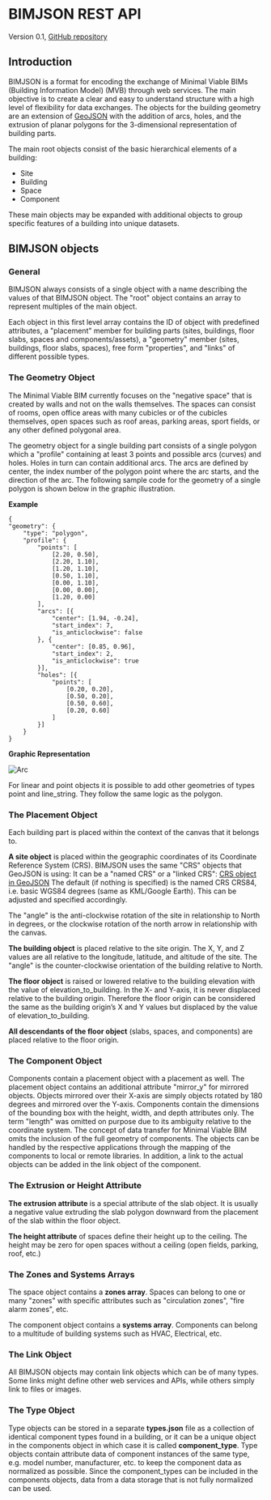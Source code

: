 # BIMJSON REST API

Version 0.1, [GitHub repository](https://github.com/vdubya/BIMJSON)

## Introduction

BIMJSON is a format for encoding the exchange of Minimal Viable BIMs (Building Information Model) (MVB) through web services. The main objective is to create a clear and easy to understand structure with a high level of flexibility for data exchanges. The objects for the building geometry are an extension of [GeoJSON](http://geojson.org/) with the addition of arcs, holes, and the extrusion of planar polygons for the 3-dimensional representation of building parts.

The main root objects consist of the basic hierarchical elements of a building:

- Site
- Building
- Space
- Component

These main objects may be expanded with additional objects to group specific features of a building into unique datasets.

## BIMJSON objects

### General

BIMJSON always consists of a single object with a name describing the values of that BIMJSON object. The "root" object contains an array to represent multiples of the main object.

Each object in this first level array contains the ID of object with predefined attributes, a "placement" member for building parts (sites, buildings, floor slabs, spaces and components/assets), a "geometry" member (sites, buildings, floor slabs, spaces), free form "properties", and "links" of different possible types.

### The Geometry Object

The Minimal Viable BIM currently focuses on the "negative space" that is created by walls and not on the walls themselves. The spaces can consist of rooms, open office areas with many cubicles or of the cubicles themselves, open spaces such as roof areas, parking areas, sport fields, or any other defined polygonal area.

The geometry object for a single building part consists of a single polygon which a "profile" containing at least 3 points and possible arcs (curves) and holes. Holes in turn can contain additional arcs. The arcs are defined by center, the index number of the polygon point where the arc starts, and the direction of the arc. The following sample code for the geometry of a single polygon is shown below in the graphic illustration.

**Example**

	{
	"geometry": {
		"type": "polygon",
		"profile": {
			"points": [
				[2.20, 0.50],
				[2.20, 1.10],
				[1.20, 1.10],
				[0.50, 1.10],
				[0.00, 1.10],
				[0.00, 0.00],
				[1.20, 0.00]
			],
			"arcs": [{
				"center": [1.94, -0.24],
				"start_index": 7,
				"is_anticlockwise": false
			}, {
				"center": [0.85, 0.96],
				"start_index": 2,
				"is_anticlockwise": true
			}],
			"holes": [{
				"points": [
					[0.20, 0.20],
					[0.50, 0.20],
					[0.50, 0.60],
					[0.20, 0.60]
				]
			}]
		}
	}
**Graphic Representation**


![Arc](https://www.onuma.com/transfer/ArcDiagram.png)

For linear and point objects it is possible to add other geometries of types point and line_string. They follow the same logic as the polygon.

### The Placement Object

Each building part is placed within the context of the canvas that it belongs to.

**A site object** is placed within the geographic coordinates of its Coordinate Reference System (CRS). BIMJSON uses the same "CRS" objects that GeoJSON is using: It can be a "named CRS" or a "linked CRS":
[CRS object in GeoJSON](http://geojson.org/geojson-spec.html#coordinate-reference-system-objects)
The default (if nothing is specified) is the named CRS CRS84, i.e. basic WGS84 degrees (same as KML/Google Earth). This can be adjusted and specified accordingly.

The "angle" is the anti-clockwise rotation of the site in relationship to North in degrees, or the clockwise rotation of the north arrow in relationship with the canvas.

**The building object** is placed relative to the site origin. The X, Y, and Z values are all relative to the longitude, latitude, and altitude of the site. The "angle" is the counter-clockwise orientation of the building relative to North.

**The floor object** is raised or lowered relative to the building elevation with the value of elevation_to_building. In the X- and Y-axis, it is never displaced relative to the building origin. Therefore the floor origin can be considered the same as the building origin’s X and Y values but displaced by the value of elevation_to_building.

**All descendants of the floor object** (slabs, spaces, and components) are placed relative to the floor origin.

### The Component Object

Components contain a placement object with a placement as well. The placement object contains an additional attribute "mirror_y" for mirrored objects. Objects mirrored over their X-axis are simply objects rotated by 180 degrees and mirrored over the Y-axis. Components contain the dimensions of the bounding box with the height, width, and depth attributes only. The term "length" was omitted on purpose due to its ambiguity relative to the coordinate system.
The concept of data transfer for Minimal Viable BIM omits the inclusion of the full geometry of components. The objects can be handled by the respective applications through the mapping of the components to local or remote libraries. In addition, a link to the actual objects can be added in the link object of the component.

### The Extrusion or Height Attribute

**The extrusion attribute** is a special attribute of the slab object. It is usually a negative value extruding the slab polygon downward from the placement of the slab within the floor object.

**The height attribute** of spaces define their height up to the ceiling. The height may be zero for open spaces without a ceiling (open fields, parking, roof, etc.)

### The Zones and Systems Arrays

The space object contains a **zones array**. Spaces can belong to one or many "zones" with specific attributes such as "circulation zones", "fire alarm zones", etc.

The component object contains a **systems array**. Components can belong to a multitude of building systems such as HVAC, Electrical, etc.

### The Link Object

All BIMJSON objects may contain link objects which can be of many types. Some links might define other web services and APIs, while others simply link to files or images.

### The Type Object

Type objects can be stored in a separate **types.json** file as a collection of identical component types found in a building, or it can be a unique object in the components object in which case it is called **component_type**. Type objects contain attribute data of component instances of the same type, e.g. model number, manufacturer, etc. to keep the component data as normalized as possible. Since the component_types can be included in the components objects, data from a data storage that is not fully normalized can be used.
